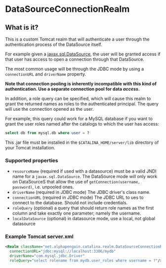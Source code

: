 # DataSourceConnectionRealm #

## What is it? ##

This is a custom Tomcat realm that will authenticate a user through the
authentication process of the DataSource itself.

For example given a [javax.sql.DataSource](https://docs.oracle.com/javase/7/docs/api/javax/sql/DataSource.html), the user will be granted access
if that user has access to open a connection through that DataSource.

The most common usage will be through the JDBC mode
by using a `connectionURL` and `driverName` property.

**Note that connection pooling is inherently incompatible with this kind
of authentication.  Use a separate connection pool for data *access*.**

In addition, a role query can be specified, which will cause this realm to grant the returned names
as roles to the authenticated principal.  The query will use the connection opened as the user.

For example, this query could work for a MySQL database if you want to grant the user roles named
after the catalogs to which the user has access:<br>

```sql
select db from mysql.db where user = ?
```

This .jar file must be installed in the `$CATALINA_HOME/server/lib` directory of your Tomcat installation.

### Supported properties ####

* `resourceName`
  (required if used with a datasource) must be a valid JNDI name for a `javax.sql.DataSource`.
  The DataSource mode will only work on DataSourceS that allow the use of `getConnection(username, password)`, i.e. unpooled ones.
* `driverName`
  (required in JDBC mode) The JDBC driver's class name.
* `connectionURL`
  (required in JDBC mode) The JDBC URL to ues to connect to the database.  Should not include credentials.
* `roleQuery`
  (optional) a query that should return role names as the first column and take exactly one parameter; namely the username.
* `localDataSource`
  (optional) in datasource mode, use a local, not global datasource

### Example Tomcat server.xml ###

```xml
<Realm className="net.alphapenguin.catalina.realm.DataSourceConnectionRealm"
  connectionURL="jdbc:mysql://localhost:3306/mydb"
  driverName="com.mysql.jdbc.Driver"
  roleQuery="select rolename from mydb.user_roles where username = ?"/>
```

